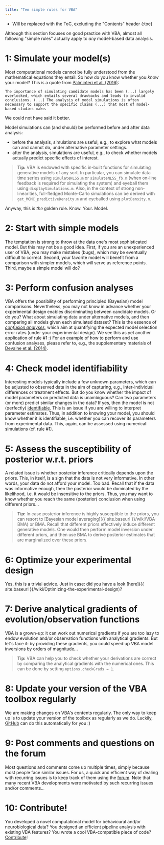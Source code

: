 ```yaml
---
title: "Ten simple rules for VBA"
---
```

* Will be replaced with the ToC, excluding the "Contents" header
{:toc}

Although this section focuses on good practice with VBA, almost all following "simple rules" actually apply to *any* model-based data analysis. 

# 1: Simulate your model(s)

Most computational models cannot be fully understood from the mathematical equations they entail. So how do you know whether you *know* your model? This is a quote from [Palminteri et al. (2016)](http://www.biorxiv.org/content/early/2016/10/07/079798):

```
The importance of simulating candidate models has been (...) largely overlooked, which entails several drawbacks and leads to invalid conclusions. (...) The analysis of model simulations is often necessary to support the specific claims (...) that most of model-based studies make.
```

We could not have said it better.

Model simulations can (and should) be performed before and after data analysis:

- before the analysis, simulations are useful, e.g., to explore what models can and cannot do, under alternative parameter settings.
- after the analysis, simulations are useful, e.g., to check whether models actually predict specific effects of interest.

> **Tip:** VBA is endowed with specific in-built functions for simulating generative models of any sort. In particular, you can simulate data time series using `simulateNLSS.m` or `simulateNLSS_fb.m` (when on-line feedback is required for simulating the system) and eyeball them using `displaySimulations.m`. Also, in the context of strong non-linearities, full-fledged Monte-Carlo simulations can be derived with `get_MCMC_predictiveDensity.m` and eyeballed using `plotDensity.m`.

Anyway, this is *the* golden rule. Know. Your. Model.


# 2: Start with simple models

The temptation is strong to throw at the data one's most sophisticated model. But this may not be a good idea. First, if you are an unexperienced user of VBA, you may make mistakes (bugs), which may be eventually difficult to correct. Second, your favorite model will benefit from a comparison with simpler models, which will serve as reference points. Third, maybe a simple model will do?


# 3: Perform confusion analyses

VBA offers the possibility of performing principled (Bayesian) model comparisons. Nevertheless, you may not know in advance whether your experimental design enables discriminating between candidate models. Or do you? What about simulating data under alternative models, and then comparing all models given each simulated dataset? This is the essence of *[confusion analyses](https://en.wikipedia.org/wiki/Confusion_matrix)*, which aim at quantifying the expected model selection error rates (under your experimental design). We see this as yet another application of rule #1 :) For an example of how to perform and use confusion analyses, please refer to, e.g., the supplementary materials of [Devaine et al. (2014)](http://journals.plos.org/ploscompbiol/article?id=10.1371/journal.pcbi.1003992).



# 4: Check model identifiability

Interesting models typically include a few unknown parameters, which can be adjusted to observed data in the aim of capturing, e.g., inter-individual differences or treatment effects. But do you know whether the impact of model parameters on predicted data is unambiguous? Can two parameters (or more) predict similar changes in the data? If yes, then the model is not (perfectly) [identifiable](https://en.wikipedia.org/wiki/Identifiability). This is an issue if you are willing to interpret parameter estimates. Thus, in addition to knowing your model, you should know whether it is identifiable, i.e. whether you can recover its parameters from experimental data. This, again, can be assessed using numerical simulations (cf. rule #1).



# 5: Assess the susceptibility of posterior w.r.t. priors

A related issue is whether posterior inference critically depends upon the priors. This, in itself, is a sign that the data is not very informative. In other words, your data do not afford your model. Too bad. Recall that if the data was informative enough, then the posterior would be dominated by the likelihood, i.e. it would be insensitive to the priors. Thus, you may want to know whether you reach the same (posterior) conclusion when using different priors...

> **Tip:** In case posterior inference is highly susceptible to the priors, you can resort to [Bayesian model averaging]({{ site.baseurl }}/wiki/VBA-BMA) or BMA. Recall that different priors effectively induce different generative models. One would then perform model inversion under different priors, and then use BMA to derive posterior estimates that are marginalized over these priors. 



# 6: Optimize your experimental design

Yes, this is a trivial advice. Just in case: did you have a look [here]({{ site.baseurl }}/wiki/Optimizing-the-experimental-design)?


# 7: Derive analytical gradients of evolution/observation functions

VBA is a grown-up: it can work out numerical gradients if you are too lazy to endow evolution and/or observation functions with analytical gradients. But let's face it: by providing these gradients, you could speed up VBA model inversions by orders of magnitude...

> **Tip:** VBA can help you to check whether your derivations are correct by comparing the analytical gradients with the numerical ones. This can be done by setting `options.checkGrads = 1`.



# 8: Update your version of the VBA toolbox regularly

We are making changes on VBA's contents regularly. The only way to keep up is to update your version of the toolbox as regularly as we do. Luckily, [GitHub](https://github.com/MBB-team/VBA-toolbox) can do this automatically for you :)



# 9: Post comments and questions on the forum

Most questions and comments come up multiple times, simply because most people face similar issues. For us, a quick and efficient way of dealing with recurring issues is to keep track of them using the [forum](http://mbb-team.github.io/VBA-toolbox/forum/). Note that many recent VBA developments were motivated by such recurring issues and/or comments...


# 10: Contribute!

You developed a novel computational model for behavioural and/or neurobiological data? You designed an efficient pipeline analysis with existing VBA features? You wrote a cool VBA-compatible piece of code? [Contribute](http://mbb-team.github.io/VBA-toolbox/about/)!
